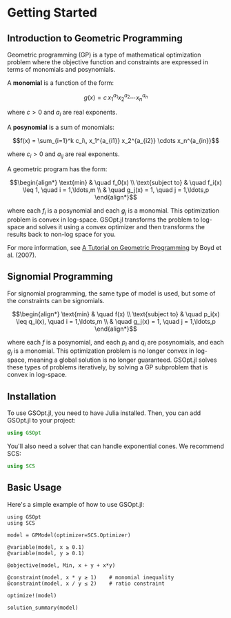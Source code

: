 # Getting Started

## Introduction to Geometric Programming

Geometric programming (GP) is a type of mathematical optimization problem where the objective function and constraints are expressed in terms of monomials and posynomials.

A **monomial** is a function of the form:

```math
g(x) = c\, x_1^{a_1} x_2^{a_2} \cdots x_n^{a_n}
```

where $c > 0$ and $a_i$ are real exponents.

A **posynomial** is a sum of monomials:

```math
f(x) = \sum_{i=1}^k c_i\, x_1^{a_{i1}} x_2^{a_{i2}} \cdots x_n^{a_{in}}
```

where $c_i > 0$ and $a_{ij}$ are real exponents.

A geometric program has the form:

```math
\begin{align*}
\text{min} & \quad f_0(x) \\
\text{subject to} & \quad f_i(x) \leq 1, \quad i = 1,\ldots,m \\
& \quad g_j(x) = 1, \quad j = 1,\ldots,p
\end{align*}
```

where each $f_i$ is a posynomial and each $g_j$ is a monomial.
This optimization problem is convex in log-space.
GSOpt.jl transforms the problem to log-space and solves it using a convex optimizer and then transforms the results back to non-log space for you.

For more information, see [A Tutorial on Geometric Programming](https://stanford.edu/~boyd/papers/pdf/gp_tutorial.pdf) by Boyd et al. (2007).

## Signomial Programming

For signomial programming, the same type of model is used, but some of the constraints can be signomials.

```math
\begin{align*}
\text{min} & \quad f(x) \\
\text{subject to} & \quad p_i(x) \leq q_i(x), \quad i = 1,\ldots,m \\
& \quad g_j(x) = 1, \quad j = 1,\ldots,p
\end{align*}
```

where each $f$ is a posynomial, and each $p_i$ and $q_i$ are posynomials, and each $g_j$ is a monomial.
This optimization problem is no longer convex in log-space, meaning a global solution is no longer guaranteed.
GSOpt.jl solves these types of problems iteratively, by solving a GP subproblem that is convex in log-space.

## Installation

To use GSOpt.jl, you need to have Julia installed. Then, you can add GSOpt.jl to your project:

```julia
using GSOpt
```

You'll also need a solver that can handle exponential cones. We recommend SCS:

```julia
using SCS
```

## Basic Usage

Here's a simple example of how to use GSOpt.jl:

```example
using GSOpt
using SCS

model = GPModel(optimizer=SCS.Optimizer)

@variable(model, x ≥ 0.1)
@variable(model, y ≥ 0.1)

@objective(model, Min, x + y + x*y)

@constraint(model, x * y ≥ 1)    # monomial inequality
@constraint(model, x / y ≤ 2)    # ratio constraint

optimize!(model)

solution_summary(model)
```
